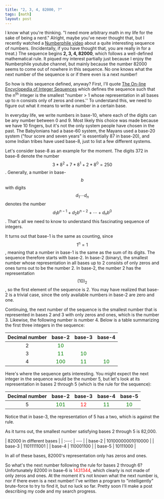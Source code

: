 ```yaml
---
title: "2, 3, 4, 82000, ?"
tags: [math]
layout: post
---
```


I know what you're thinking.
"I need more arbitrary math in my life for the sake of being a nerd."
Alright, maybe you've never thought that, but I recently watched a
[Numberphile video](https://www.youtube.com/watch?v=LNS1fabDkeA) about a quite
interesting sequence of numbers.
(Incidentally, if you have thought that, you are really in for a treat.)
The sequence begins **2, 3, 4, 82000**, which follows a well-defined mathematical
rule.
It piqued my interest partially just because I enjoy the Numberphile youtube channel,
but mainly because the number 82000 seems to come out of nowhere in this sequence.
No one knows what the next number of the sequence is or if there even is a next
number!

So how is this sequence defined, anyway?
First, I'll quote
[The On-line Encyclopedia of Integer Sequences](https://oeis.org/A258107) which
defines the sequence such that the n<sup>th</sup> integer is the smallest
"number > 1 whose representation in all bases up to n consists only
of zeros and ones.''
To understand this, we need to figure out what it means to write a number in a
certain base.

In everyday life, we write numbers in base-10, where each of the digits can be
any number between 0 and 9.
Most likely this choice was made because we have 10 fingers, but it's not the
only system people have chosen in the past.
The Babylonians had a base-60 system, the Mayans used a base-20 system
("four score and seven years" is essentially 87 in base-20),
and some Indian tribes have
used base-8, just to list a few different systems.

Let's consider base-8 as an example for the moment.
The digits 372 in base-8 denote the number $$3*8^2 + 7 * 8^1 + 2 * 8^0 = 250$$.
Generally, a number in base-$$b$$ with digits $$d_1 \dotsb d_n $$ denotes
the number $$ d_1 b^{n-1} + d_2 b^{n-2} + \dotsb + d_n b^0 $$.
That's all we need to know to understand this fascinating sequence of integers.

It turns out that base-1 is the same as counting, since $$ 1^n = 1$$, meaning that
a number in base-1 is the same as the sum of its digits.
The sequence therefore starts with base-2.
In base-2 (binary), the smallest number whose representation in all bases up to 2
consists of only zeros and ones turns out to be the number 2.
In base-2, the number 2 has the representation $$ (10)_2 $$, so the first element
of the sequence is 2.
You may have realized that base-2 is a trivial case, since the only available
numbers in base-2 are zero and one.

Continuing, the next number of the sequence is the smallest number that is
represented in bases 2 and 3 with only zeros and ones, which is the number 3.
Likewise, the following number is number 4.
Below is a table summarizing the first three integers in the sequence:

| Decimal number | base-2 | base-3 | base-4 |
| :---: | :---: | :---: | :---: |
| 2 | <span style="color: green">10</span> |  |  |
| 3 | <span style="color: green">11</span> | <span style="color: green">10</span> |  |
| 4 | <span style="color: green">100</span> | <span style="color: green">11</span> | <span style="color: green">10</span> |

Here's where the sequence gets interesting.
You might expect the next integer in the sequence would be the number 5, but let's
look at its representation in bases 2 through 5 (which is the rule for the sequence):

| Decimal number | base-2 | base-3 | base-4 | base-5 |
| :---: | :---: | :---: | :---: | :---: |
| 5 | <span style="color: green">101</span> | <span style="color: red">12</span> | <span style="color: green">11</span> | <span style="color: green">10</span> |

Notice that in base-3, the representation of 5 has a two, which is against the rule.

As it turns out, the smallest number satisfying bases 2 through 5 is 82,000.

| 82000 in different bases |
| :---: | --- |
| base-2 | 10100000001010000 |
| base-3 | 11011111001 |
| base-4 | 110001100 |
| base-5 | 10111000 |

In all of these bases, 82000's representation only has zeros and ones.

So what's the next number following the rule for bases 2 through 6?
Unfortunately 82000 in base-6 is <span style="color: red">1431344</span>,
which clearly is not made of only
zeros and ones.
At the moment it's not known what the next number is, nor if there even is a
next number!
I've written a program to "intelligently" brute-force to try to find it, but
no luck so far.
Pretty soon I'll make a post describing my code and my search progress.
